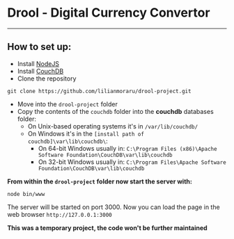 Drool - Digital Currency Convertor
=========
***

How to set up:
---
* Install [NodeJS](http://nodejs.org/)
* Install [CouchDB](http://couchdb.apache.org/)
* Clone the repository 
```
git clone https://github.com/lilianmoraru/drool-project.git 
```
* Move into the `drool-project` folder
* Copy the contents of the `couchdb` folder into the **couchdb** databases folder:
    - On Unix-based operating systems it's in `/var/lib/couchdb/`
    - On Windows it's in the `[install path of couchdb]\var\lib\couchdb\`:
        * On 64-bit Windows usually in: `C:\Program Files (x86)\Apache Software Foundation\CouchDB\var\lib\couchdb`
        * On 32-bit Windows usually in: `C:\Program Files\Apache Software Foundation\CouchDB\var\lib\couchdb`

**From within the ``drool-project`` folder now start the server with:**
```
node bin/www
```
The server will be started on port 3000. 
Now you can load the page in the web browser `http://127.0.0.1:3000`

**This was a temporary project, the code won't be further maintained**